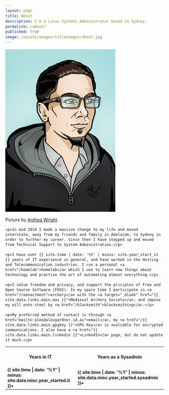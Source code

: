 ```yaml
---
layout: page
title: About
description: I'm a Linux Systems Administrator based in Sydney.
permalink: /about/
published: true
image: /assets/images/titleimages/about.jpg
---
```


<div>
    <span class="image left">
        <img src="/assets/images/alex-gardner.jpg" alt="" />
        <p>Picture by <a href="{{ site.data.links.main.anthea }}">Anthea Wright</a>.</p>
    </span>

    <p>In mid 2014 I made a massive change to my life and moved interstate, away from my friends and family in Adelaide, to Sydney in order to further my career. Since then I have stepped up and moved from Technical Support to System Administration.</p>

    <p>I have over {{ site.time | date: '%Y' | minus: site.year_start_it }} years of IT experience in general, and have worked in the Hosting and Telecommunication industries. I run a personal <a href="/homelab">homelab</a> which I use to learn new things about technology and practise the art of automating almost everything.</p>

    <p>I value freedom and privacy, and support the priciples of Free and Open Source Software (FOSS). In my spare time I participate in <a href="/reenactment">archery</a> with the <a target="_blank" href="{{ site.data.links.main.mas }}">Medieval Archery Society</a>, and impose my will onto steel by <a href="/blacksmith">blacksmithing</a>.</p>

    <p>My preferred method of contact is through <a href="mailto:alex@alexgardner.id.au">email</a>, my <a href="/{{ site.data.links.main.gpgkey }}">GPG Key</a> is avaliable for encrypted communications. I also have a <a href="{{ site.data.links.main.linkedin }}">LinkedIn</a> page, but do not update it much.</p>
</div>

<div class="table-wrapper">
<table class="table-centre">
  <thread>
    <tr>
      <th><h4>Years in IT</h4></th>
      <th><h4>Years as a Sysadmin</h4></th>
    </tr>
  </thread>
  <tr>
    <td><strong>{{ site.time | date: '%Y' | minus: site.data.misc.year_started.it }}+</strong></td>
    <td><strong>{{ site.time | date: '%Y' | minus: site.data.misc.year_started.sysadmin }}+</strong></td>
  </tr>
</table>
</div>
